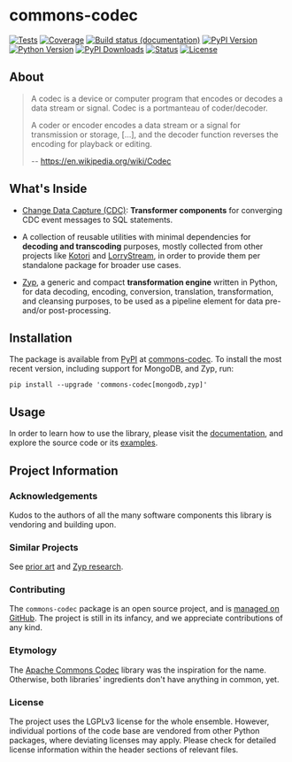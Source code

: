 # commons-codec

[![Tests](https://github.com/crate/commons-codec/actions/workflows/tests.yml/badge.svg)](https://github.com/crate/commons-codec/actions/workflows/tests.yml)
[![Coverage](https://codecov.io/gh/crate/commons-codec/branch/main/graph/badge.svg)](https://app.codecov.io/gh/crate/commons-codec)
[![Build status (documentation)](https://readthedocs.org/projects/commons-codec/badge/)](https://commons-codec.readthedocs.io/)
[![PyPI Version](https://img.shields.io/pypi/v/commons-codec.svg)](https://pypi.org/project/commons-codec/)
[![Python Version](https://img.shields.io/pypi/pyversions/commons-codec.svg)](https://pypi.org/project/commons-codec/)
[![PyPI Downloads](https://pepy.tech/badge/commons-codec/month)](https://pepy.tech/project/commons-codec/)
[![Status](https://img.shields.io/pypi/status/commons-codec.svg)](https://pypi.org/project/commons-codec/)
[![License](https://img.shields.io/pypi/l/commons-codec.svg)](https://pypi.org/project/commons-codec/)

## About

> A codec is a device or computer program that encodes or decodes a data stream or signal.
> Codec is a portmanteau of coder/decoder.
>
> A coder or encoder encodes a data stream or a signal for transmission or storage,
> [...], and the decoder function reverses the encoding for playback or editing.
>
> -- https://en.wikipedia.org/wiki/Codec

## What's Inside
- [Change Data Capture (CDC)]: **Transformer components** for converging CDC event messages to
  SQL statements.

- A collection of reusable utilities with minimal dependencies for
  **decoding and transcoding** purposes, mostly collected from other projects like
  [Kotori](https://kotori.readthedocs.io/) and [LorryStream](https://lorrystream.readthedocs.io/),
  in order to provide them per standalone package for broader use cases.

- [Zyp], a generic and compact **transformation engine** written in Python, for data
  decoding, encoding, conversion, translation, transformation, and cleansing purposes,
  to be used as a pipeline element for data pre- and/or post-processing.

## Installation
The package is available from [PyPI] at [commons-codec].
To install the most recent version, including support for MongoDB, and Zyp, run:
```shell
pip install --upgrade 'commons-codec[mongodb,zyp]'
```

## Usage
In order to learn how to use the library, please visit the [documentation],
and explore the source code or its [examples].


## Project Information

### Acknowledgements
Kudos to the authors of all the many software components this library is
vendoring and building upon.

### Similar Projects
See [prior art] and [Zyp research].

### Contributing
The `commons-codec` package is an open source project, and is
[managed on GitHub]. The project is still in its infancy, and
we appreciate contributions of any kind.

### Etymology
The [Apache Commons Codec] library was the inspiration for the name. Otherwise,
both libraries' ingredients don't have anything in common, yet.

### License
The project uses the LGPLv3 license for the whole ensemble. However, individual
portions of the code base are vendored from other Python packages, where
deviating licenses may apply. Please check for detailed license information
within the header sections of relevant files.



[Apache Commons Codec]: https://commons.apache.org/proper/commons-codec/
[Change Data Capture (CDC)]: https://en.wikipedia.org/wiki/Change_data_capture
[commons-codec]: https://pypi.org/project/commons-codec/
[Zyp research]: https://commons-codec.readthedocs.io/zyp/research.html
[documentation]: https://commons-codec.readthedocs.io/
[examples]: https://github.com/crate/commons-codec/tree/main/examples
[managed on GitHub]: https://github.com/crate/commons-codec
[prior art]: https://commons-codec.readthedocs.io/prior-art.html
[PyPI]: https://pypi.org/
[Zyp]: https://commons-codec.readthedocs.io/zyp/
